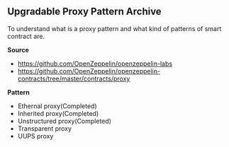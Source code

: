 ## Upgradable Proxy Pattern Archive

To understand what is a proxy pattern and what kind of patterns of smart contract are.

**Source**
- https://github.com/OpenZeppelin/openzeppelin-labs
- https://github.com/OpenZeppelin/openzeppelin-contracts/tree/master/contracts/proxy

**Pattern**
- Ethernal proxy(Completed)
- Inherited proxy(Completed)
- Unstructured proxy(Completed)
- Transparent proxy
- UUPS proxy